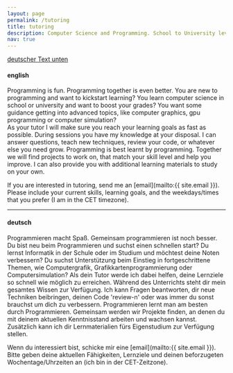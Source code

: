 ```yaml
---
layout: page
permalink: /tutoring
title: tutoring
description: Computer Science and Programming. School to University level.
nav: true
---
```


<a href="#german" class="hide-if-scrollbar">deutscher Text unten</a>
#### english
Programming is fun. Programming together is even better. You are new to programming and want to kickstart learning? 
You learn computer science in school or university and want to boost your grades? 
You want some guidance getting into advanced topics, like computer graphics, gpu programming or computer simulation?  
As your tutor I will make sure you reach your learning goals as fast as possible. During sessions you have my knowledge at your disposal. 
I can answer questions, teach new techniques, review your code, or whatever else you need grow. Programming is best learnt by programming. 
Together we will find projects to work on, that match your skill level and help you improve. 
I can also provide you with additional learning materials to study on your own.     

If you are interested in tutoring, send me an [email](mailto:{{ site.email }}). Please include your current skills, learning goals, and the weekdays/times that you prefer (I am in the CET timezone).  

---
<a name="german"></a>
#### deutsch
Programmieren macht Spaß. Gemeinsam programmieren ist noch besser.
Du bist neu beim Programmieren und suchst einen schnellen start?
Du lernst Informatik in der Schule oder im Studium und möchtest deine Noten verbessern?
Du suchst Unterstützung beim Einstieg in fortgeschrittene Themen, wie Computergrafik, Grafikkartenprogrammierung oder Computersimulation?
Als dein Tutor werde ich dabei helfen, deine Lernziele so schnell wie möglich zu erreichen. Während des Unterrichts steht dir mein gesamtes Wissen zur Verfügung.
Ich kann Fragen beantworten, dir neue Techniken beibringen, deinen Code 'review-n' oder was immer du sonst brauchst um dich zu verbessern.
Programmieren lernt man am besten durch Programmieren.
Gemeinsam werden wir Projekte finden, an denen du mit deinem aktuellen Kenntnisstand arbeiten und wachsen kannst.
Zusätzlich kann ich dir Lernmaterialien fürs Eigenstudium zur Verfügung stellen.

Wenn du interessiert bist, schicke mir eine [email](mailto:{{ site.email }}). Bitte geben deine aktuellen Fähigkeiten, Lernziele und deinen beforzugeten Wochentage/Uhrzeiten an (ich bin in der CET-Zeitzone).
